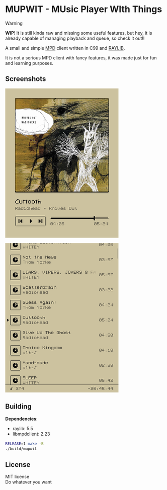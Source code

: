 # MUPWIT - MUsic Player WIth Things

> [!WARNING]
> **WIP**! It is still kinda raw and missing some useful features, but hey, it
> is already capable of managing playback and queue, so check it out!!

A small and simple [MPD](https://www.musicpd.org) client written in C99 and
[RAYLIB](https://www.raylib.com).

It is not a serious MPD client with fancy features, it was made just for fun
and learning purposes.

## Screenshots

![1](./screenshots/1.png)

![2](./screenshots/2.png)

## Building

**Dependencies**:
- raylib: 5.5
- libmpdclient: 2.23

```sh
RELEASE=1 make -B
./build/mupwit
```

## License

MIT license \
Do whatever you want
